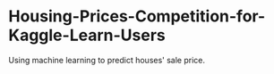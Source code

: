 # Housing-Prices-Competition-for-Kaggle-Learn-Users
Using machine learning to predict houses' sale price.
